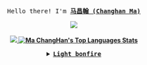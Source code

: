 <p align="center"><samp>
    Hello there! I'm <b><a rel="nofollow noopener noreferrer" target="_blank" href="https://blog.appiw.com">马昌翰 (Changhan Ma)

<p align="center"> 
  <img src="https://profile-counter.glitch.me/machanghan/count.svg" />
</p>



</samp>

<p align="center">
<img src="https://github-readme-stats.vercel.app/api?username=machanghan&show_icons=true&theme=dark&include_all_commits=true&count_private=true" width="400"/>
<img alt="Ma ChangHan's Top Languages Stats" src="https://github-readme-stats.vercel.app/api/top-langs/?username=machanghan&layout=compact&theme=dark" width="395"/>
    

  
    
    
    

</p>


<details align="center">

<summary> <b> <samp> Light bonfire </samp></b></summary>
<samp>

<img src="https://raw.githubusercontent.com/TanZng/TanZng/master/assets/bonefire.gif" width="200"/>

 ![](https://raw.githubusercontent.com/machanghan/machanghan/main/assets/github-contribution-grid-snake.svg)   

  
 
    
    
    

    
    

</samp>
</details>






